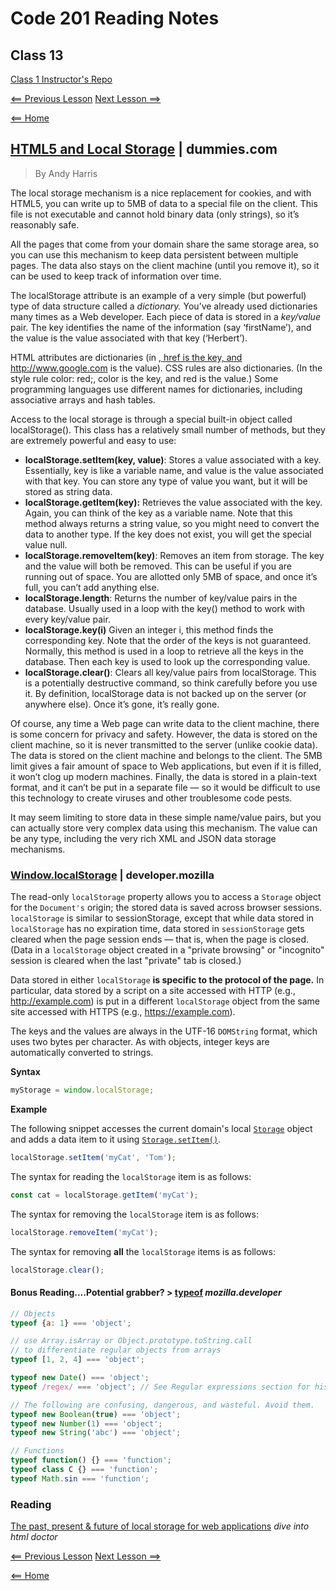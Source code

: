 # Code 201 Reading Notes

## Class 13

[Class 1 Instructor's Repo](https://github.com/codefellows/seattle-201n21/tree/master/class-01)

[<== Previous Lesson](class-12.md) [Next Lesson ==>](class-14.md)

[<== Home](README.md)



## [HTML5 and Local Storage](https://www.dummies.com/web-design-development/site-development/html5-and-local-storage/) | dummies.com

> By Andy Harris

The local storage mechanism is a nice replacement for cookies, and with HTML5, you can write up to 5MB of data to a special file on the client. This file is not executable and cannot hold binary data (only strings), so it’s reasonably safe.

All the pages that come from your domain share the same storage area, so you can use this mechanism to keep data persistent between multiple pages. The data also stays on the client machine (until you remove it), so it can be used to keep track of information over time.

The localStorage attribute is an example of a very simple (but powerful) type of data structure called a *dictionary.* You’ve already used dictionaries many times as a Web developer. Each piece of data is stored in a *key/value* pair. The key identifies the name of the information (say ‘firstName’), and the value is the value associated with that key (‘Herbert’).

HTML attributes are dictionaries (in <a href = “http://www.google.com“>, href is the key, and http://www.google.com is the value). CSS rules are also dictionaries. (In the style rule color: red;, color is the key, and red is the value.) Some programming languages use different names for dictionaries, including associative arrays and hash tables.

Access to the local storage is through a special built-in object called localStorage(). This class has a relatively small number of methods, but they are extremely powerful and easy to use:

* **localStorage.setItem(key, value)**: Stores a value associated with a key. Essentially, key is like a variable name, and value is the value associated with that key. You can store any type of value you want, but it will be stored as string data.
* **localStorage.getItem(key):** Retrieves the value associated with the key. Again, you can think of the key as a variable name. Note that this method always returns a string value, so you might need to convert the data to another type. If the key does not exist, you will get the special value null.
* **localStorage.removeItem(key)**: Removes an item from storage. The key and the value will both be removed. This can be useful if you are running out of space. You are allotted only 5MB of space, and once it’s full, you can’t add anything else.
* **localStorage.length**: Returns the number of key/value pairs in the database. Usually used in a loop with the key() method to work with every key/value pair.
* **localStorage.key(i)** Given an integer i, this method finds the corresponding key. Note that the order of the keys is not guaranteed. Normally, this method is used in a loop to retrieve all the keys in the database. Then each key is used to look up the corresponding value.
* **localStorage.clear()**: Clears all key/value pairs from localStorage. This is a potentially destructive command, so think carefully before you use it. By definition, localStorage data is not backed up on the server (or anywhere else). Once it’s gone, it’s really gone.

Of course, any time a Web page can write data to the client machine, there is some concern for privacy and safety. However, the data is stored on the client machine, so it is never transmitted to the server (unlike cookie data). The data is stored on the client machine and belongs to the client. The 5MB limit gives a fair amount of space to Web applications, but even if it is filled, it won’t clog up modern machines. Finally, the data is stored in a plain-text format, and it can’t be put in a separate file — so it would be difficult to use this technology to create viruses and other troublesome code pests.

It may seem limiting to store data in these simple name/value pairs, but you can actually store very complex data using this mechanism. The value can be any type, including the very rich XML and JSON data storage mechanisms.

### [Window.localStorage](https://developer.mozilla.org/en-US/docs/Web/API/Window/localStorage) | developer.mozilla

The read-only `localStorage` property allows you to access a `Storage` object for the `Document's` origin; the stored data is saved across browser sessions. `localStorage` is similar to sessionStorage, except that while data stored in `localStorage` has no expiration time, data stored in `sessionStorage` gets cleared when the page session ends — that is, when the page is closed. (Data in a `localStorage` object created in a "private browsing" or "incognito" session is cleared when the last "private" tab is closed.)

Data stored in either `localStorage` **is specific to the protocol of the page.** In particular, data stored by a script on a site accessed with HTTP (e.g., http://example.com) is put in a different `localStorage` object from the same site accessed with HTTPS (e.g., https://example.com).

The keys and the values are always in the UTF-16 `DOMString` format, which uses two bytes per character. As with objects, integer keys are automatically converted to strings.

**Syntax**

````javascript
myStorage = window.localStorage;
````

**Example**

The following snippet accesses the current domain's local [`Storage`](https://developer.mozilla.org/en-US/docs/Web/API/Storage) object and adds a data item to it using [`Storage.setItem()`](https://developer.mozilla.org/en-US/docs/Web/API/Storage/setItem).

````javascript
localStorage.setItem('myCat', 'Tom');
````

The syntax for reading the `localStorage` item is as follows:

````javascript
const cat = localStorage.getItem('myCat');
````

The syntax for removing the `localStorage` item is as follows:

````javascript
localStorage.removeItem('myCat');
````

The syntax for removing **all** the `localStorage` items is as follows:

```javascript
localStorage.clear();
```

#### Bonus Reading....Potential grabber? > [typeof](https://developer.mozilla.org/en-US/docs/Web/JavaScript/Reference/Operators/typeof) *mozilla.developer*

```javascript
// Objects
typeof {a: 1} === 'object';

// use Array.isArray or Object.prototype.toString.call
// to differentiate regular objects from arrays
typeof [1, 2, 4] === 'object';

typeof new Date() === 'object';
typeof /regex/ === 'object'; // See Regular expressions section for historical results

// The following are confusing, dangerous, and wasteful. Avoid them.
typeof new Boolean(true) === 'object';
typeof new Number(1) === 'object';
typeof new String('abc') === 'object';

// Functions
typeof function() {} === 'function';
typeof class C {} === 'function';
typeof Math.sin === 'function';
```

### Reading

[The past, present & future of local storage for web applications](http://diveinto.html5doctor.com/storage.html) *dive into html doctor*

[<== Previous Lesson](class-12.md) [Next Lesson ==>](class-14.md)

[<== Home](README.md)
